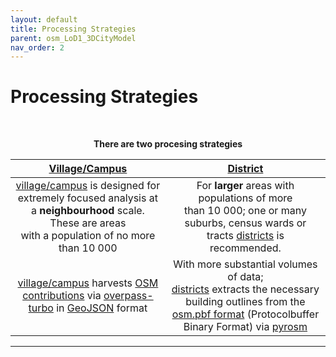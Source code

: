 ```yaml
---
layout: default
title: Processing Strategies
parent: osm_LoD1_3DCityModel
nav_order: 2
---
```


# Processing Strategies
<!-- {: .no_toc } -->
&nbsp;

<p align="center"><b>There are two procesing strategies</b></p>

| [Village/Campus](https://github.com/AdrianKriger/osm_LoD1_3DCityModel/tree/main/village_campus) | [District](https://github.com/AdrianKriger/osm_LoD1_3DCityModel/tree/main/districts)  |
| :-----: | :-----: |
| [village/campus]((https://github.com/AdrianKriger/osm_LoD1_3DCityModel/tree/main/village_campus)) is designed for extremely focused analysis at a **neighbourhood** scale. These are areas <br /> with a population of no more than 10 000| For **larger** areas with populations of more <br /> than 10 000;  one or many suburbs, census wards or tracts [districts](https://github.com/AdrianKriger/osm_LoD1_3DCityModel/tree/main/districts) is recommended.|
| [village/campus]((https://github.com/AdrianKriger/osm_LoD1_3DCityModel/tree/main/village_campus)) harvests [OSM contributions](https://pyrosm.readthedocs.io/en/latest/) via [overpass-turbo](https://wiki.openstreetmap.org/wiki/Overpass_turbo) in [GeoJSON](https://geojson.org/) format| With more substantial volumes of data;<br />[districts]((https://github.com/AdrianKriger/osm_LoD1_3DCityModel/tree/main/districts)) extracts the necessary building outlines from the [osm.pbf format](https://wiki.openstreetmap.org/wiki/PBF_Format) (Protocolbuffer Binary Format) via [pyrosm](https://pyrosm.readthedocs.io/en/latest/)|

<!--  Table of contents
{: .no_toc .text-delta }

<!-- |<td colspan=3><b>The reason for this is</b></td> -->
<!-- ||<b>The reason for this is</b>|| 

1. TOC
{:toc}--> 

--- 

